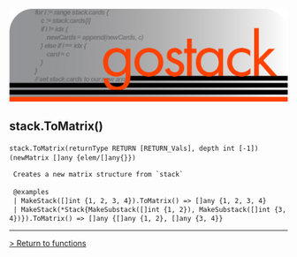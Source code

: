 ![Banner](../../images/gostack_SmallerTransparent.png)

 <h2>stack.ToMatrix()</h2>

 `stack.ToMatrix(returnType RETURN [RETURN_Vals], depth int [-1]) (newMatrix []any {elem/[]any{}})`

```
 Creates a new matrix structure from `stack`

 @examples
 | MakeStack([]int {1, 2, 3, 4}).ToMatrix() => []any {1, 2, 3, 4}
 | MakeStack(*Stack{MakeSubstack([]int {1, 2}), MakeSubstack([]int {3, 4})}).ToMatrix() => []any {[]any {1, 2}, []any {3, 4}}
```

---

 [> Return to functions](../functionsAPI.md)